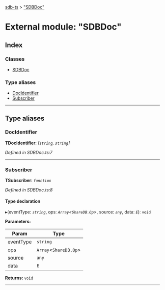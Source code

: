 [sdb-ts](../README.md) > ["SDBDoc"](../modules/_sdbdoc_.md)

# External module: "SDBDoc"

## Index

### Classes

* [SDBDoc](../classes/_sdbdoc_.sdbdoc.md)

### Type aliases

* [DocIdentifier](_sdbdoc_.md#docidentifier)
* [Subscriber](_sdbdoc_.md#subscriber)

---

## Type aliases

<a id="docidentifier"></a>

###  DocIdentifier

**ΤDocIdentifier**: *[`string`, `string`]*

*Defined in SDBDoc.ts:7*

___
<a id="subscriber"></a>

###  Subscriber

**ΤSubscriber**: *`function`*

*Defined in SDBDoc.ts:8*

#### Type declaration
▸(eventType: *`string`*, ops: *`Array`<`ShareDB.Op`>*, source: *`any`*, data: *`E`*): `void`

**Parameters:**

| Param | Type |
| ------ | ------ |
| eventType | `string` |
| ops | `Array`<`ShareDB.Op`> |
| source | `any` |
| data | `E` |

**Returns:** `void`

___

